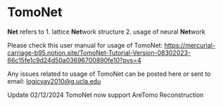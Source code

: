 # TomoNet

**Net** refers to 1. lattice **Net**work structure 2. usage of neural **Net**work 

Please check this user manual for usage of TomoNet: 
https://mercurial-carriage-b95.notion.site/TomoNet-Tutorial-Version-08302023-66c15fe1c9d24d50a03696700890fe10?pvs=4

Any issues related to usage of TomoNet can be posted here or sent to email: logicvay2010@g.ucla.edu 

Update 02/12/2024
TomoNet now support AreTomo Reconstruction
